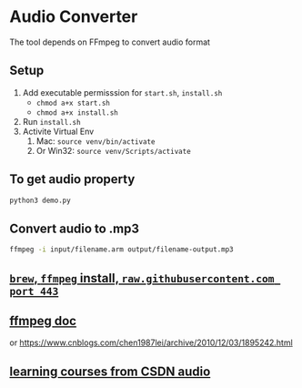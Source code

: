 # Audio Converter

The tool depends on FFmpeg to convert audio format

## Setup

1. Add executable permisssion for `start.sh`, `install.sh`
   - `chmod a+x start.sh`
   - `chmod a+x install.sh`
1. Run `install.sh`
1. Activite Virtual Env
   1. Mac: `source venv/bin/activate`
   1. Or Win32: `source venv/Scripts/activate`

## To get audio property

```bash
python3 demo.py
```

## Convert audio to .mp3

```bash
ffmpeg -i input/filename.arm output/filename-output.mp3
```

## [`brew`, `ffmpeg` install, `raw.githubusercontent.com port 443`](https://github.com/Jaylee89/installation-issues/blob/master/python.project.md)

## [ffmpeg doc](http://ffmpeg.org/ffmpeg.html)

or https://www.cnblogs.com/chen1987lei/archive/2010/12/03/1895242.html

## [learning courses from CSDN audio](https://edu.csdn.net/course/detail/2314)